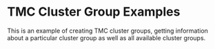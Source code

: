 # TMC Cluster Group Examples

This is an example of creating TMC cluster groups, getting information about a particular cluster group as well as all available cluster groups.